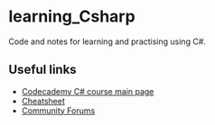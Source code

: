 # learning_Csharp
Code and notes for learning and practising using C#.

## Useful links

- [Codecademy C# course main page](https://www.codecademy.com/learn/learn-c-sharp)
- [Cheatsheet](https://www.codecademy.com/learn/learn-c-sharp/modules/csharp-hello-world/cheatsheet)
- [Community Forums](https://discuss.codecademy.com/t/408358)
